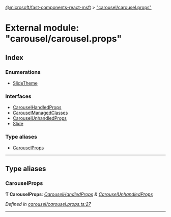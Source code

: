 [@microsoft/fast-components-react-msft](../README.md) > ["carousel/carousel.props"](../modules/_carousel_carousel_props_.md)

# External module: "carousel/carousel.props"

## Index

### Enumerations

* [SlideTheme](../enums/_carousel_carousel_props_.slidetheme.md)

### Interfaces

* [CarouselHandledProps](../interfaces/_carousel_carousel_props_.carouselhandledprops.md)
* [CarouselManagedClasses](../interfaces/_carousel_carousel_props_.carouselmanagedclasses.md)
* [CarouselUnhandledProps](../interfaces/_carousel_carousel_props_.carouselunhandledprops.md)
* [Slide](../interfaces/_carousel_carousel_props_.slide.md)

### Type aliases

* [CarouselProps](_carousel_carousel_props_.md#carouselprops)

---

## Type aliases

<a id="carouselprops"></a>

###  CarouselProps

**Ƭ CarouselProps**: *[CarouselHandledProps](../interfaces/_carousel_carousel_props_.carouselhandledprops.md) & [CarouselUnhandledProps](../interfaces/_carousel_carousel_props_.carouselunhandledprops.md)*

*Defined in [carousel/carousel.props.ts:27](https://github.com/Microsoft/fast-dna/blob/164dd3ca/packages/fast-components-react-msft/src/carousel/carousel.props.ts#L27)*

___

